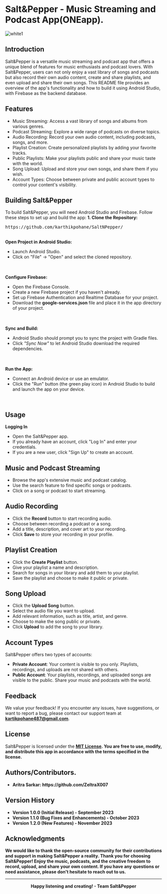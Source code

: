 <centre>
  
## <h1>Salt&Pepper - Music Streaming and Podcast App(ONEapp).</h1>
![white1](https://github.com/karthikpohane/SaltNPepper/assets/117158132/cb955fc6-af01-4de4-a7fb-3b9b33c398b8)

</centre>

## Introduction
Salt&Pepper is a versatile music streaming and podcast app that offers a unique blend of features for music enthusiasts and podcast lovers. With Salt&Pepper, users can not only enjoy a vast library of songs and podcasts but also record their own audio content, create and share playlists, and even upload and share their own songs. This README file provides an overview of the app's functionality and how to build it using Android Studio, with Firebase as the backend database.

## Features
<ul>
  <li>Music Streaming: Access a vast library of songs and albums from various genres.</li>
  <li>Podcast Streaming: Explore a wide range of podcasts on diverse topics.</li>
  <li>Audio Recording: Record your own audio content, including podcasts, songs, and more.</li>
  <li>Playlist Creation: Create personalized playlists by adding your favorite tracks.</li>
  <li>Public Playlists: Make your playlists public and share your music taste with the world.</li>
  <li>Song Upload: Upload and store your own songs, and share them if you wish.</li>
  <li>Account Types: Choose between private and public account types to control your content's visibility.</li>
</ul>

## Building Salt&Pepper
To build Salt&Pepper, you will need Android Studio and Firebase. Follow these steps to set up and build the app:
<b>1. Clone the Repository:</b>
<pre>https://github.com/karthikpohane/SaltNPepper/</pre>
<br>
<b>Open Project in Android Studio:</b>
<ul>
  <li>Launch Android Studio.</li>
  <li>Click on "File" -> "Open" and select the cloned repository.</li>
</ul>
<br/>
<br>
<b>Configure Firebase:</b>
<ul>
  <li>Open the Firebase Console.</li>
  <li>Create a new Firebase project if you haven't already.</li>
  <li>Set up Firebase Authentication and Realtime Database for your project.</li>
  <li>Download the <b>google-services.json</b> file and place it in the app directory of your project.</li>
</ul>
<br/>
<br>
<b>Sync and Build:</b>
<ul>
  <li>Android Studio should prompt you to sync the project with Gradle files.</li>
  <li>Click <i>"Sync Now"</i> to let Android Studio download the required dependencies.</li>
</ul>
<br/>
<br>
<b>Run the App:</b>
<ul>
  <li>Connect an Android device or use an emulator.</li>
  <li>Click the "Run" button (the green play icon) in Android Studio to build and launch the app on your device.</li>
</ul>
<br/>

## Usage
<b>Logging In</b>
<br>
<ul>
  <li>Open the Salt&Pepper app.</li>
  <li>If you already have an account, click "Log In" and enter your credentials.</li>
  <li>If you are a new user, click "Sign Up" to create an account.</li>
</ul>

## Music and Podcast Streaming

<ul>
  <li>Browse the app's extensive music and podcast catalog.</li>
  <li>Use the search feature to find specific songs or podcasts.</li>
  <li>Click on a song or podcast to start streaming.</li>
</ul>

## Audio Recording

<ul>
  <li>Click the <b>Record</b> button to start recording audio.</li>
  <li>Choose between recording a podcast or a song.</li>
  <li>Add a title, description, and cover art to your recording.</li>
  <li>Click <b>Save</b> to store your recording in your profile.</li>
</ul>

## Playlist Creation

<ul>
  <li>Click the <b>Create Playlist</b> button.</li>
  <li>Give your playlist a name and description.</li>
  <li>Search for songs in your library and add them to your playlist.</li>
  <li>Save the playlist and choose to make it public or private.</li>
</ul>

## Song Upload

<ul>
  <li>Click the <b>Upload Song</b> button.</li>
  <li>Select the audio file you want to upload.</li>
  <li>Add relevant information, such as title, artist, and genre.</li>
  <li>Choose to make the song public or private.</li>
  <li>Click <b>Upload</b> to add the song to your library.</li>
</ul>

## Account Types

Salt&Pepper offers two types of accounts:

<ul>
  <li><b>Private Account</b>: Your content is visible to you only. Playlists, recordings, and uploads are not shared with others.</li>
  <li><b>Public Account</b>: Your playlists, recordings, and uploaded songs are visible to the public. Share your music and podcasts with the world.</li>
</ul>

## Feedback
We value your feedback! If you encounter any issues, have suggestions, or want to report a bug, please contact our support team at <b><u>kartikpohane487@gmail.com</u></b>.

## License
Salt&Pepper is licensed under the <b><u>MIT License</u><b>. You are free to use, modify, and distribute this app in accordance with the terms specified in the license.

## Authors/Contributors.
<ul>
    <li>Aritra Sarkar: https://github.com/ZeltraX007</li>
</ul>

## Version History
<ul>
  <li>Version 1.0.0 (Initial Release) - September 2023</li>
  <li>Version 1.1.0 (Bug Fixes and Enhancements) - October 2023</li>
  <li>Version 1.2.0 (New Features) - November 2023</li>
</ul>

## Acknowledgments
We would like to thank the open-source community for their contributions and support in making Salt&Pepper a reality.
Thank you for choosing Salt&Pepper! Enjoy the music, podcasts, and the creative freedom to record, upload, and share your own content. If you have any questions or need assistance, please don't hesitate to reach out to us. 
<hr>
<center>  
Happy listening and creating! - Team <b>Salt&Pepper</b>
</center>






